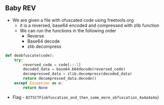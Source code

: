 ## Baby REV

- We are given a file with ofuscated code using freetools.org
    - it is a reversed, base64 encoded and compressed with zlib function
    - We can run the functions in the following order
        - Reverse
        - Base64 decode
        - zlib decompress

```python
def deobfuscate(code):
    try:
        reversed_code = code[::-1]
        decoded_data = base64.b64decode(reversed_code)
        decompressed_data = zlib.decompress(decoded_data)
        return decompressed_data.decode()
    except Exception as e:
        return None
```

- Flag - `BITSCTF{obfuscation_and_then_some_more_obfuscation_4a4a4a4a}`
